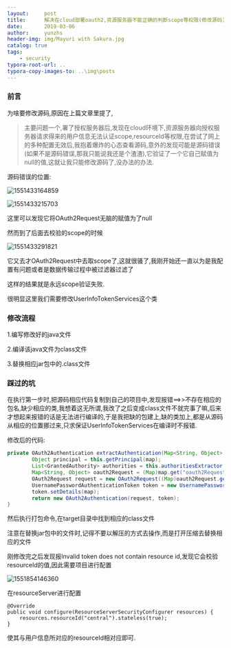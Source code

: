 ```yaml
---
layout:     post
title:      解决在cloud部署oauth2,资源服务器不能正确的判断scope等权限(修改源码)
date:       2019-03-06
author:     yunzhs
header-img: img/Mayuri with Sakura.jpg
catalog: true
tags:
    - security
typora-root-url: ..
typora-copy-images-to: ..\img\posts
---
```


### 前言

为啥要修改源码,原因在上篇文章里提了,

> 主要问题一个,署了授权服务器后,发现在cloud环境下,资源服务器向授权服务器请求得来的用户信息无法认证scope,resourceId等权限,在尝试了网上的多种配置无效后,我抱着爆炸的心态查看源码,意外的发现可能是源码错误(如果不是源码错误,那我只能说我还是个渣渣),它验证了一个它自己赋值为null的值,这就让我只能修改源码了,没办法的办法.

源码错误的位置:

![1551433164859](/img/posts/1551433164859.png)

![1551433215703](/img/posts/1551433215703.png)

这里可以发现它将OAuth2Request无脑的赋值为了null

然而到了后面去校验的scope的时候

![1551433291821](/img/posts/1551433291821.png)

它又去才OAuth2Request中去取scope了,这就很骚了,我刚开始还一直以为是我配置有问题或者是数据传输过程中被过滤器过滤了

这样的结果就是永远scope验证失败.

很明显这里我们需要修改UserInfoTokenServices这个类

### 修改流程

1.编写修改好的java文件

2.编译该java文件为class文件

3.替换相应jar包中的.class文件

### 踩过的坑

在执行第一步时,把源码相应代码复制到自己的项目中,发现报错==>>不存在相应的包名,缺少相应的类,我想着这无所谓,我改了之后变成class文件不就完事了嘛,后来才想起来报错的话是无法进行编译的,于是我把缺的包建上,缺的类加上,都是从源码从相应的位置挪过来,只求保证UserInfoTokenServices在编译时不报错.

修改后的代码:

```java
private OAuth2Authentication extractAuthentication(Map<String, Object> map) {
        Object principal = this.getPrincipal(map);
        List<GrantedAuthority> authorities = this.authoritiesExtractor.extractAuthorities(map);
        Map<String, Object> oauth2Request = (Map)map.get("oauth2Request");
        OAuth2Request request = new OAuth2Request((Map)oauth2Request.get("requestParameters"), (String)oauth2Request.get("clientId"), (Collection)oauth2Request.get("authorities"), true, new HashSet((Collection)oauth2Request.get("scope")), new HashSet((Collection)oauth2Request.get("resourceIds")), (String)null, (Set)null, (Map)null);
        UsernamePasswordAuthenticationToken token = new UsernamePasswordAuthenticationToken(principal, "N/A", authorities);
        token.setDetails(map);
        return new OAuth2Authentication(request, token);
}
```

然后执行打包命令,在target目录中找到相应的class文件

注意在替换jar包中的文件时,记得不要以解压的方式去操作,而是打开压缩去替换相应的文件

刚修改完之后发现报Invalid token does not contain resource id,发现它会校验resourceId的值,因此需要项目进行配置

![1551854146360](/img/posts/1551854146360.png)

在resourceServer进行配置

```
@Override
public void configure(ResourceServerSecurityConfigurer resources) {
    resources.resourceId("central").stateless(true);
}
```

使其与用户信息所对应的resourceId相对应即可.